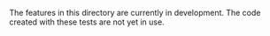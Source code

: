 The features in this directory are currently in development. The code created with these tests are not yet in use.